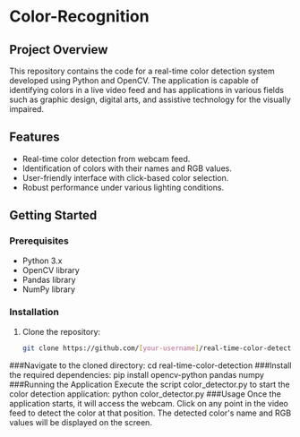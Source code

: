 # Color-Recognition
## Project Overview
This repository contains the code for a real-time color detection system developed using Python and OpenCV. The application is capable of identifying colors in a live video feed and has applications in various fields such as graphic design, digital arts, and assistive technology for the visually impaired.

## Features
- Real-time color detection from webcam feed.
- Identification of colors with their names and RGB values.
- User-friendly interface with click-based color selection.
- Robust performance under various lighting conditions.

## Getting Started

### Prerequisites
- Python 3.x
- OpenCV library
- Pandas library
- NumPy library

### Installation
1. Clone the repository:
   ```bash
   git clone https://github.com/[your-username]/real-time-color-detection.git
   
###Navigate to the cloned directory:
cd real-time-color-detection
###Install the required dependencies:
pip install opencv-python pandas numpy
###Running the Application
Execute the script color_detector.py to start the color detection application:
python color_detector.py
###Usage
Once the application starts, it will access the webcam.
Click on any point in the video feed to detect the color at that position.
The detected color's name and RGB values will be displayed on the screen.
